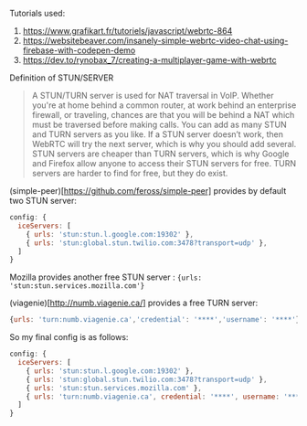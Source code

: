 Tutorials used:

1.  https://www.grafikart.fr/tutoriels/javascript/webrtc-864
1.  https://websitebeaver.com/insanely-simple-webrtc-video-chat-using-firebase-with-codepen-demo
1.  https://dev.to/rynobax_7/creating-a-multiplayer-game-with-webrtc

Definition of STUN/SERVER

> A STUN/TURN server is used for NAT traversal in VoIP. Whether you're at home behind a common router, at work behind an enterprise firewall, or traveling, chances are that you will be behind a NAT which must be traversed before making calls.
> You can add as many STUN and TURN servers as you like. If a STUN server doesn’t work, then WebRTC will try the next server, which is why you should add several. STUN servers are cheaper than TURN servers, which is why Google and Firefox allow anyone to access their STUN servers for free. TURN servers are harder to find for free, but they do exist.

(simple-peer)[https://github.com/feross/simple-peer] provides by default two STUN server:

```js
config: {
  iceServers: [
    { urls: 'stun:stun.l.google.com:19302' },
    { urls: 'stun:global.stun.twilio.com:3478?transport=udp' },
  ]
}
```

Mozilla provides another free STUN server : `{urls: 'stun:stun.services.mozilla.com'}`

(viagenie)[http://numb.viagenie.ca/] provides a free TURN server:

```js
{urls: 'turn:numb.viagenie.ca','credential': '****','username': '****'}
```

So my final config is as follows:

```js
config: {
  iceServers: [
    { urls: 'stun:stun.l.google.com:19302' },
    { urls: 'stun:global.stun.twilio.com:3478?transport=udp' },
    { urls: 'stun:stun.services.mozilla.com' },
    { urls: 'turn:numb.viagenie.ca', credential: '****', username: '****' },
  ]
}
```
